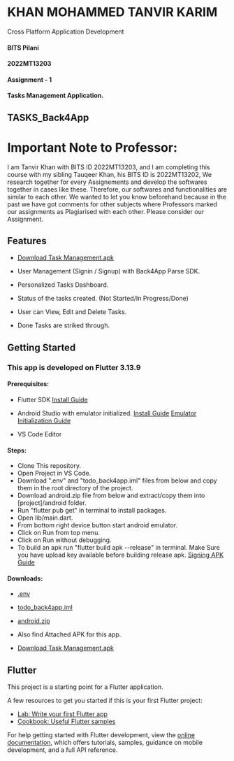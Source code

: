 # KHAN MOHAMMED TANVIR KARIM

Cross Platform Application Development

#### BITS Pilani

#### 2022MT13203

#### Assignment - 1

#### Tasks Management Application.

## TASKS_Back4App

# Important Note to Professor:

I am Tanvir Khan with BITS ID 2022MT13203, and I am completing this course with my sibling Tauqeer Khan, his BITS ID is 2022MT13202, We research together for every Assignements and develop the softwares together in cases like these. Therefore, our softwares and functionalities are similar to each other.
We wanted to let you know beforehand because in the past we have got comments for other subjects where Professors marked our assignments as Plagiarised with each other.
Please consider our Assignment.

## Features

- [Download Task Management.apk](https://drive.google.com/file/d/1m_BXVtPrWC7hziKEAYDXd0zjp9JASVbB/view?usp=sharing)

- User Management (Signin / Signup) with Back4App Parse SDK.
- Personalized Tasks Dashboard.
- Status of the tasks created. (Not Started/In Progress/Done)
- User can View, Edit and Delete Tasks.
- Done Tasks are striked through.

## Getting Started

### This app is developed on Flutter 3.13.9

#### Prerequisites:

- Flutter SDK [Install Guide](https://docs.flutter.dev/get-started/install)

- Android Studio with emulator initialized. [Install Guide](https://developer.android.com/studio) [Emulator Initialization Guide](https://developer.android.com/design-for-safety/privacy-sandbox/download#:~:text=Set%20up%20an%20Android%20device%20emulator%20image,-To%20set%20up&text=In%20Android%20Studio%2C%20go%20to,it%20isn't%20already%20installed.)

- VS Code Editor

#### Steps:

- Clone This repository.
- Open Project in VS Code.
- Download ".env" and "todo_back4app.iml" files from below and copy them in the root directory of the project.
- Download android.zip file from below and extract/copy them into [project]/android folder.
- Run "flutter pub get" in terminal to install packages.
- Open lib/main.dart.
- From bottom right device button start android emulator.
- Click on Run from top menu.
- Click on Run without debugging.
- To build an apk run "flutter build apk --release" in terminal. Make Sure you have upload key available before building release apk. [Signing APK Guide](https://docs.flutter.dev/deployment/android)

#### Downloads:

- [.env](https://drive.google.com/file/d/1zK4R5Gw_yiVASU50JGATSEn7N80KOv9j/view?usp=sharing)
- [todo_back4app.iml](https://drive.google.com/file/d/1g-t13UScZ6YydBcIl7szSHiw1bsL8Ts1/view?usp=sharing)
- [android.zip](https://drive.google.com/file/d/1ltNa9daiMs03R1GBfWm1LTFfIAGQ419n/view?usp=sharing)

- Also find Attached APK for this app.
- [Download Task Management.apk](https://drive.google.com/file/d/1Sszof12bhIaxadkwnSQPiagwk6vjeU8z/view?usp=drive_link)

## Flutter

This project is a starting point for a Flutter application.

A few resources to get you started if this is your first Flutter project:

- [Lab: Write your first Flutter app](https://docs.flutter.dev/get-started/codelab)
- [Cookbook: Useful Flutter samples](https://docs.flutter.dev/cookbook)

For help getting started with Flutter development, view the
[online documentation](https://docs.flutter.dev/), which offers tutorials,
samples, guidance on mobile development, and a full API reference.
